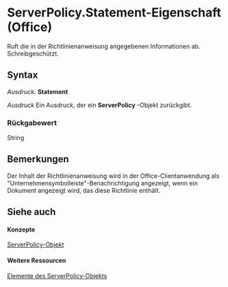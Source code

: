 
# ServerPolicy.Statement-Eigenschaft (Office)

Ruft die in der Richtlinienanweisung angegebenen Informationen ab. Schreibgeschützt.


## Syntax

 _Ausdruck_. **Statement**

 _Ausdruck_ Ein Ausdruck, der ein **ServerPolicy** -Objekt zurückgibt.


### Rückgabewert

String


## Bemerkungen

Der Inhalt der Richtlinienanweisung wird in der Office-Clientanwendung als "Unternehmensymbolleiste"-Benachrichtigung angezeigt, wenn ein Dokument angezeigt wird, das diese Richtlinie enthält.


## Siehe auch


#### Konzepte


[ServerPolicy-Objekt](ce2a63d2-5deb-b94b-45d7-ed84e9be7deb.md)
#### Weitere Ressourcen


[Elemente des ServerPolicy-Objekts](http://msdn.microsoft.com/library/ed14d9a8-6159-f175-9078-181331ebfb03%28Office.15%29.aspx)